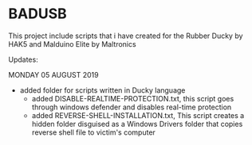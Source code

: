 # BADUSB
This project include scripts that i have created for the Rubber Ducky by HAK5 and Malduino Elite by Maltronics

Updates:

MONDAY 05 AUGUST 2019
 - added folder for scripts written in Ducky language
    - added DISABLE-REALTIME-PROTECTION.txt, this script goes through windows defender and disables real-time protection
    - added REVERSE-SHELL-INSTALLATION.txt, This script creates a hidden folder disguised as a Windows Drivers folder that copies reverse shell       file to victim's computer
    
